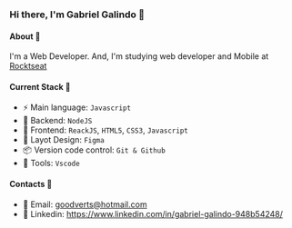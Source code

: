 ### Hi there, I'm Gabriel Galindo 👋

#### About 📙
I'm a Web Developer. And, I'm studying web developer and Mobile at [Rocktseat](https://www.rocketseat.com.br/)

#### Current Stack 📄
-  ⚡️ Main language: `Javascript`
-  📡 Backend: `NodeJS`
-  🎉 Frontend: `ReackJS`, `HTML5`, `CSS3`, `Javascript`
-  🎨 Layot Design: `Figma`
-  📦️ Version code control: `Git & Github` 
-  🔨 Tools: `Vscode`


#### Contacts 💬
-  📧 Email: goodverts@hotmail.com
-  👤 Linkedin: https://www.linkedin.com/in/gabriel-galindo-948b54248/
